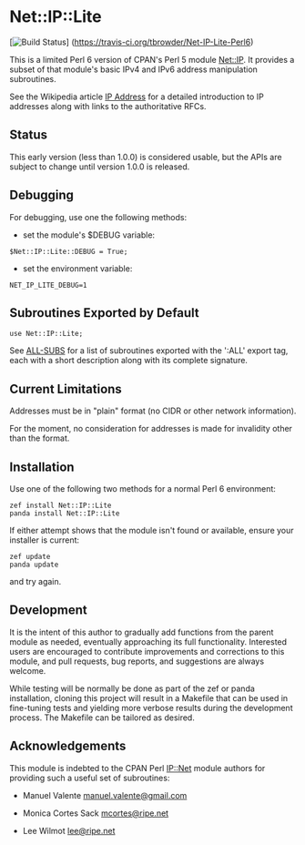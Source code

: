 # Net::IP::Lite

[![Build Status](https://travis-ci.org/tbrowder/Net-IP-Lite-Perl6.svg?branch=master)]
  (https://travis-ci.org/tbrowder/Net-IP-Lite-Perl6)

This is a limited Perl 6 version of CPAN's Perl 5 module
[Net::IP](https://metacpan.org/pod/Net::IP).  It provides a subset of
that module's basic IPv4 and IPv6 address manipulation subroutines.

See the Wikipedia article
[IP Address](https://en.wikipedia.org/wiki/IP_address) for a detailed
introduction to IP addresses along with links to the authoritative
RFCs.

## Status

This early version (less than 1.0.0) is considered usable, but the
APIs are subject to change until version 1.0.0 is released.

## Debugging

For debugging, use one the following methods:

- set the module's $DEBUG variable:

```Perl6
$Net::IP::Lite::DEBUG = True;
```

- set the environment variable:

```Perl6
NET_IP_LITE_DEBUG=1
```

## Subroutines Exported by Default

```Perl6
use Net::IP::Lite;
```

See
[ALL-SUBS](https://github.com/tbrowder/Net-IP-Lite-Perl6/blob/master/docs/DEFAULT-SUBS.md)
for a list of subroutines exported with the ':ALL' export tag, each with a short
description along with its complete signature.

## Current Limitations

Addresses must be in "plain" format (no CIDR or other network information).

For the moment, no consideration for addresses is made for invalidity
other than the format.

## Installation

Use one of the following two methods for a normal Perl 6 environment:

```Perl6
zef install Net::IP::Lite
panda install Net::IP::Lite
```

If either attempt shows that the module isn't found or available, ensure your installer is current:

```Perl6
zef update
panda update
```

and try again.

## Development

It is the intent of this author to gradually add functions from the
parent module as needed, eventually approaching its full
functionality. Interested users are encouraged to contribute
improvements and corrections to this module, and pull requests, bug
reports, and suggestions are always welcome.

While testing will be normally be done as part of the zef or panda
installation, cloning this project will result in a Makefile that can
be used in fine-tuning tests and yielding more verbose results during
the development process. The Makefile can be tailored as desired.

## Acknowledgements

This module is indebted to the CPAN Perl
[IP::Net](https://metacpan.org/pod/Net::IP) module authors for
providing such a useful set of subroutines:

- Manuel Valente <manuel.valente@gmail.com>

- Monica Cortes Sack <mcortes@ripe.net>

- Lee Wilmot <lee@ripe.net>
